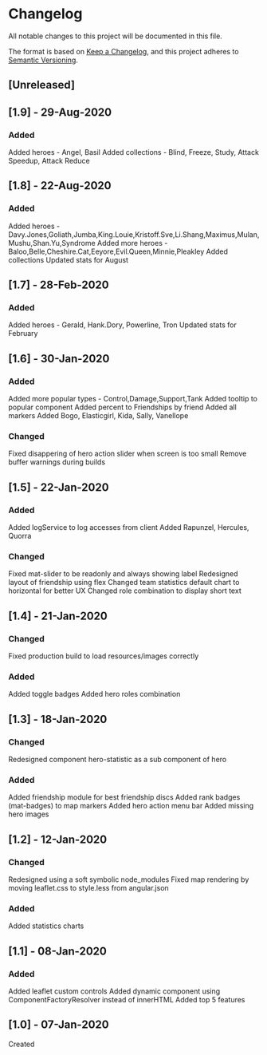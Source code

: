 # Changelog

All notable changes to this project will be documented in this file.

The format is based on [Keep a Changelog](https://keepachangelog.com/en/1.0.0/),
and this project adheres to [Semantic Versioning](https://semver.org/spec/v2.0.0.html).


## [Unreleased]

## [1.9] - 29-Aug-2020
### Added
Added heroes - Angel, Basil
Added collections - Blind, Freeze, Study, Attack Speedup, Attack Reduce

## [1.8] - 22-Aug-2020

### Added
Added heroes - Davy.Jones,Goliath,Jumba,King.Louie,Kristoff.Sve,Li.Shang,Maximus,Mulan,Mushu,Shan.Yu,Syndrome
Added more heroes - Baloo,Belle,Cheshire.Cat,Eeyore,Evil.Queen,Minnie,Pleakley
Added collections
Updated stats for August

## [1.7] - 28-Feb-2020

### Added
Added heroes - Gerald, Hank.Dory, Powerline, Tron
Updated stats for February

## [1.6] - 30-Jan-2020

### Added
Added more popular types - Control,Damage,Support,Tank
Added tooltip to popular component
Added percent to Friendships by friend
Added all markers
Added Bogo, Elasticgirl, Kida, Sally, Vanellope

### Changed
Fixed disappering of hero action slider when screen is too small
Remove buffer warnings during builds


## [1.5] - 22-Jan-2020

### Added
Added logService to log accesses from client
Added Rapunzel, Hercules, Quorra


### Changed
Fixed mat-slider to be readonly and always showing label
Redesigned layout of friendship using flex
Changed team statistics default chart to horizontal for better UX
Changed role combination to display short text

## [1.4] - 21-Jan-2020

### Changed
Fixed production build to load resources/images correctly

### Added
Added toggle badges
Added hero roles combination

## [1.3] - 18-Jan-2020

### Changed
Redesigned component hero-statistic as a sub component of hero

### Added
Added friendship module for best friendship discs
Added rank badges (mat-badges) to map markers
Added hero action menu bar
Added missing hero images

## [1.2] - 12-Jan-2020

### Changed
Redesigned using a soft symbolic node_modules
Fixed map rendering by moving leaflet.css to style.less from angular.json

### Added
Added statistics charts

## [1.1] - 08-Jan-2020

### Added
Added leaflet custom controls
Added dynamic component using ComponentFactoryResolver instead of innerHTML
Added top 5 features

## [1.0] - 07-Jan-2020
Created
